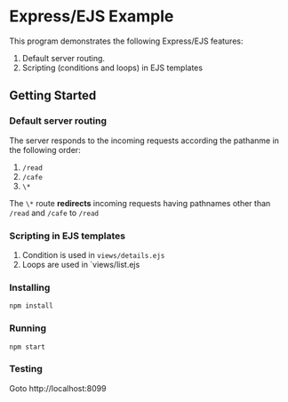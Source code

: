 # Express/EJS Example
This program demonstrates the following Express/EJS features:
1. Default server routing.
2. Scripting (conditions and loops) in EJS templates

## Getting Started

### Default server routing
The server responds to the incoming requests according the pathanme in the following order:
1. `/read`
2. `/cafe`
3. `\*` 

The `\*` route **redirects** incoming requests having pathnames other than `/read` and `/cafe` to `/read`

### Scripting in EJS templates
1. Condition is used in `views/details.ejs`
2. Loops are used in `views/list.ejs

### Installing
```
npm install
```
### Running
```
npm start
```
### Testing
Goto http://localhost:8099
